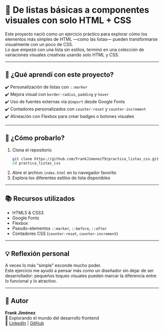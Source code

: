 # 🎨 De listas básicas a componentes visuales con solo HTML + CSS

Este proyecto nació como un ejercicio práctico para explorar cómo los elementos más simples de HTML —como las listas— pueden transformarse visualmente con un poco de CSS.  
Lo que empezó con una lista sin estilos, terminó en una colección de variaciones visuales creativas usando solo HTML y CSS.


---

## 🧠 ¿Qué aprendí con este proyecto?

✔️ Personalización de listas con `::marker`  
✔️ Mejora visual con `border-radius`, `padding` y `hover`  
✔️ Uso de fuentes externas vía `@import` desde Google Fonts  
✔️ Contadores personalizados con `counter-reset` y `counter-increment`  
✔️ Alineación con Flexbox para crear badges o botones visuales

---

## 🚀 ¿Cómo probarlo?

1. Clona el repositorio  
   ```bash
   git clone https://github.com/FrankJimenez79/practica_listas_css.git
   cd practica_listas_css
   ```
2. Abre el archivo `index.html` en tu navegador favorito  
3. Explora los diferentes estilos de lista disponibles

---

## 📚 Recursos utilizados

- HTML5 & CSS3  
- Google Fonts  
- Flexbox  
- Pseudo-elementos `::marker`, `::before`, `::after`  
- Contadores CSS (`counter-reset`, `counter-increment`)

---

## 💡 Reflexión personal

A veces lo más “simple” esconde mucho poder.  
Este ejercicio me ayudó a pensar más como un diseñador sin dejar de ser desarrollador: pequeños toques visuales pueden marcar la diferencia entre lo funcional y lo atractivo.

---

## 📌 Autor

**Frank Jiménez**  
🚀 Explorando el mundo del desarrollo frontend  
🔗 [LinkedIn](https://www.linkedin.com/in/frank-jimenez-barragan-584782352) | [GitHub](https://github.com/FrankJimenez79)
